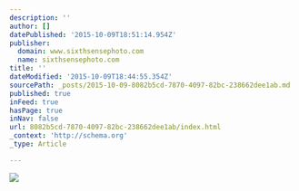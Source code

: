 ```yaml
---
description: ''
author: []
datePublished: '2015-10-09T18:51:14.954Z'
publisher:
  domain: www.sixthsensephoto.com
  name: sixthsensephoto.com
title: ''
dateModified: '2015-10-09T18:44:55.354Z'
sourcePath: _posts/2015-10-09-8082b5cd-7870-4097-82bc-238662dee1ab.md
published: true
inFeed: true
hasPage: true
inNav: false
url: 8082b5cd-7870-4097-82bc-238662dee1ab/index.html
_context: 'http://schema.org'
_type: Article

---
```

![](http://www.sixthsensephoto.com/photos/i-DHRWMc7/0/X2/i-DHRWMc7-X2.jpg)